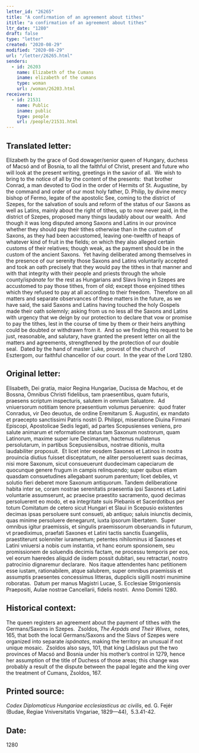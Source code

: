 ```yaml
---
letter_id: "26265"
title: "A confirmation of an agreement about tithes"
ititle: "a confirmation of an agreement about tithes"
ltr_date: "1280"
draft: false
type: "letter"
created: "2020-08-29"
modified: "2020-08-29"
url: "/letter/26265.html"
senders:
  - id: 26203
    name: Elizabeth of the Cumans
    iname: elizabeth of the cumans
    type: woman
    url: /woman/26203.html
receivers:
  - id: 21531
    name: Public
    iname: public
    type: people
    url: /people/21531.html
---
```

<h2> Translated letter:</h2><p>Elizabeth by the grace of God dowager/senior queen of Hungary, duchess of Macsó and of Bosnia, to all the faithful of Christ, present and future who will look at the present writing, greetings in the savior of all.&nbsp; We wish to bring to the notice of all by the content of the presents:&nbsp; that brother Conrad, a man devoted to God in the order of Hermits of St. Augustine, by the command and order of our most holy father, D. Philip, by divine mercy bishop of Fermo, legate of the apostolic See, coming to the district of Szepes, for the salvation of souls and reform of the status of our Saxons as well as Latins, mainly about the right of tithes, up to now never paid, in the district of Szepes, proposed many things laudably about our wealth.&nbsp; And though it was long disputed among Saxons and Latins in our province whether they should pay their tithes otherwise than in the custom of Saxons, as they had been accustomed, leaving one-twelfth of heaps of whatever kind of fruit in the fields; on which they also alleged certain customs of their relatives; though weak, as the payment should be in the custom of the ancient Saxons.&nbsp; Yet having deliberated among themselves in the presence of our serenity those Saxons and Latins voluntarily accepted and took an oath precisely that they would pay the tithes in that manner and with that integrity with their people and priests through the whole county/<i>ispánate</i> for the rest as Hungarians and Slavs living in Szepes are accustomed to pay those tithes, from of old; except those enjoined tithes which they refused to pay at all according to their freedom.&nbsp; Therefore on all matters and separate observances of these matters in the future, as we have said, the said Saxons and Latins having touched the holy Gospels made their oath solemnly; asking from us no less all the Saxons and Latins with urgency that we deign by our protection to declare that vow or promise to pay the tithes, lest in the course of time by them or their heirs anything could be doubted or withdrawn from it.&nbsp; And so we finding this request to be just, reasonable, and salutary, have granted the present letter on all the matters and agreements, strengthened by the protection of our double seal.&nbsp; Dated by the hand of master Luke, provost of the church of Esztergom, our faithful chancellor of our court.&nbsp; In the year of the Lord 1280.</p><h2 class="mt-4"> Original letter:</h2><p>Elisabeth, Dei gratia, maior Regina Hungariae, Ducissa de Machou, et de Bossna, Omnibus Christi fidelibus, tam praesentibus, quam futuris, praesens scriptum inspecturis, salutem in omnium Saluatore.&nbsp; Ad vniuersorum notitiam tenore praesentium volumus peruenire:&nbsp; quod frater Conradus, vir Deo deuotus, de ordine Eremitarum S. Augustini, ex mandato et praecepto sanctissimi Patris nostri D. Philippi, miseratione Diuina Firmani Episcopi, Apostolicae Sedis legati, ad partes Scepusienses veniens, pro salute animarum et reformatione status tam Saxonum nostrorum, quam Latinorum, maxime super iure Decimarum, hactenus nullatenus persolutarum, in partibus Scepusiensibus, nostrae ditionis, multa laudabiliter proposuit.&nbsp; Et licet inter eosdem Saxones et Latinos in nostra prouincia diutius fuisset disceptatum, ne aliter persoluerent suas decimas, nisi more Saxonum, sicut consueuerunt duodecimam capeciarum de quocunque genere frugum in campis relinquendo; super quibus etiam quasdam consuetudines allegabant suorum parentum; licet debiles, vt solutio fieri deberet more Saxonum antiquorum. Tandem deliberatione habita inter se, coram nostrae serenitatis praesentia ipsi Saxones et Latini voluntarie assumserunt, ac praecise praestito sacramento, quod decimas persoluerent eo modo, et ea integritate suis Plebanis et Sacerdotibus per totum Comitatum de cetero sicut Hungari et Slaui in Scepusio existentes decimas ipsas persoluere sunt consueti, ab antiquo; saluis iniunctis decimis, quas minime persoluere denegarunt, iuxta ipsorum libertatem.&nbsp; Super omnibus igitur praemissis, et singulis praemissorum obseruandis in futurum, vt praediximus, praefati Saxones et Latini tactis sanctis Euangeliis, praestiterunt solenniter iuramentum; petentes nihilominus id Saxones et Latini vniuersi a nobis cum instantia, vt hanc eorum sponsionem, seu promissionem de soluendis decimis factam, ne processu temporis per eos, vel eorum haeredes aliquid de iisdem possit dubitari, seu retractari, nostro patrocinio dignaremur declarare.&nbsp; Nos itaque attendentes hanc petitionem esse iustam, rationabilem, atque salubrem, super omnibus praemissis et assumptis praesentes concessimus litteras, dupplicis sigilli nostri munimine roboratas.&nbsp; Datum per manus Magistri Lucae, S. Ecclesiae Strigoniensis Praepositi, Aulae nostrae Cancellarii, fidelis nostri.&nbsp; Anno Domini 1280.</p><h2 class="mt-4"> Historical context:</h2><p>The queen registers an agreement about the payment of tithes with the Germans/Saxons in Szepes.&nbsp; Zsoldos, <i>The Árpáds and Their Wives</i>, &nbsp;notes, 165, that both the local Germans/Saxons and the Slavs of Szepes were organized into separate <i>ispánates</i>, making the territory an unusual if not unique mosaic.&nbsp; Zsoldos also says, 101, that king Ladislaus put the two provinces of Macsó and Bosnia under his mother’s control in 1279, hence her assumption of the title of Duchess of those areas; this change was probably a result of the dispute between the papal legate and the king over the treatment of Cumans, Zsoldos, 167.</p><h2 class="mt-4"> Printed source:</h2><p><i>Codex Diplomaticus Hungariae ecclesiasticus ac civilis</i>, ed. G. Fejér (Budae, Regiae Vniversitatis Vngariae, 1829—44),&nbsp; 5.3.41-42.</p><h2 class="mt-4"> Date:</h2>1280
